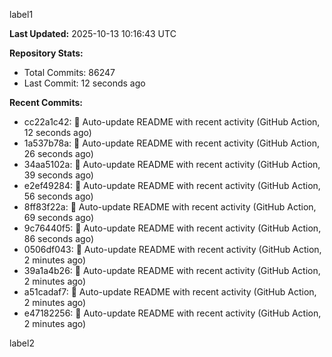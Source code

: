 
label1 
<!-- ACTIVITY_START -->
**Last Updated:** 2025-10-13 10:16:43 UTC

**Repository Stats:**
- Total Commits: 86247
- Last Commit: 12 seconds ago

**Recent Commits:**
- cc22a1c42: 🤖 Auto-update README with recent activity (GitHub Action, 12 seconds ago)
- 1a537b78a: 🤖 Auto-update README with recent activity (GitHub Action, 26 seconds ago)
- 34aa5102a: 🤖 Auto-update README with recent activity (GitHub Action, 39 seconds ago)
- e2ef49284: 🤖 Auto-update README with recent activity (GitHub Action, 56 seconds ago)
- 8ff83f22a: 🤖 Auto-update README with recent activity (GitHub Action, 69 seconds ago)
- 9c76440f5: 🤖 Auto-update README with recent activity (GitHub Action, 86 seconds ago)
- 0506df043: 🤖 Auto-update README with recent activity (GitHub Action, 2 minutes ago)
- 39a1a4b26: 🤖 Auto-update README with recent activity (GitHub Action, 2 minutes ago)
- a51cadaf7: 🤖 Auto-update README with recent activity (GitHub Action, 2 minutes ago)
- e47182256: 🤖 Auto-update README with recent activity (GitHub Action, 2 minutes ago)
<!-- ACTIVITY_END -->

label2
